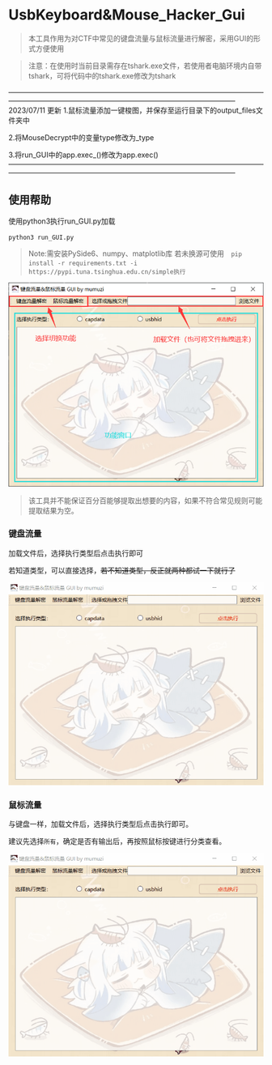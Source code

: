 # UsbKeyboard&Mouse_Hacker_Gui

> 本工具作用为对CTF中常见的键盘流量与鼠标流量进行解密，采用GUI的形式方便使用

> 注意：在使用时当前目录需存在tshark.exe文件，若使用者电脑环境内自带tshark，可将代码中的tshark.exe修改为tshark


————————————————————————————————————————————————————————————————————
2023/07/11 更新
1.鼠标流量添加一键梭图，并保存至运行目录下的output_files文件夹中

2.将MouseDecrypt中的变量type修改为_type

3.将run_GUI中的app.exec_()修改为app.exec()
————————————————————————————————————————————————————————————————————

## 使用帮助

使用python3执行run_GUI.py加载

```shell
python3 run_GUI.py
```



> Note:需安装PySide6、numpy、matplotlib库
> 若未换源可使用　`pip install -r requirements.txt -i  https://pypi.tuna.tsinghua.edu.cn/simple执行`

![image-20230630130402882](README.assets/image-20230630130402882.png)

> 该工具并不能保证百分百能够提取出想要的内容，如果不符合常见规则可能提取结果为空。



### 键盘流量

加载文件后，选择执行类型后点击执行即可

若知道类型，可以直接选择，~~若不知道类型，反正就两种都试一下就行了~~

![keyborad](README.assets/keyborad.gif)



### 鼠标流量

与键盘一样，加载文件后，选择执行类型后点击执行即可。

建议先选择`所有`，确定是否有输出后，再按照鼠标按键进行分类查看。

![mouse](README.assets/mouse.gif)
